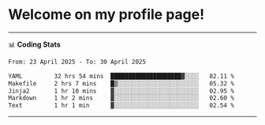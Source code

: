 # Welcome on my profile page!
<!-- print(("dralla"[::-1]+"s").capitalize()) -->

<!-- ---
👨🏻‍💻 **Busy With**
* Learning new Skills.
* Building small Projects.
* Being helpful. -->

---
📊 **Coding Stats**
<!--START_SECTION:waka-->

```txt
From: 23 April 2025 - To: 30 April 2025

YAML         32 hrs 54 mins  ████████████████████▓░░░░   82.11 %
Makefile     2 hrs 7 mins    █▒░░░░░░░░░░░░░░░░░░░░░░░   05.32 %
Jinja2       1 hr 10 mins    ▓░░░░░░░░░░░░░░░░░░░░░░░░   02.95 %
Markdown     1 hr 2 mins     ▓░░░░░░░░░░░░░░░░░░░░░░░░   02.60 %
Text         1 hr 1 min      ▓░░░░░░░░░░░░░░░░░░░░░░░░   02.54 %
```

<!--END_SECTION:waka-->
---
